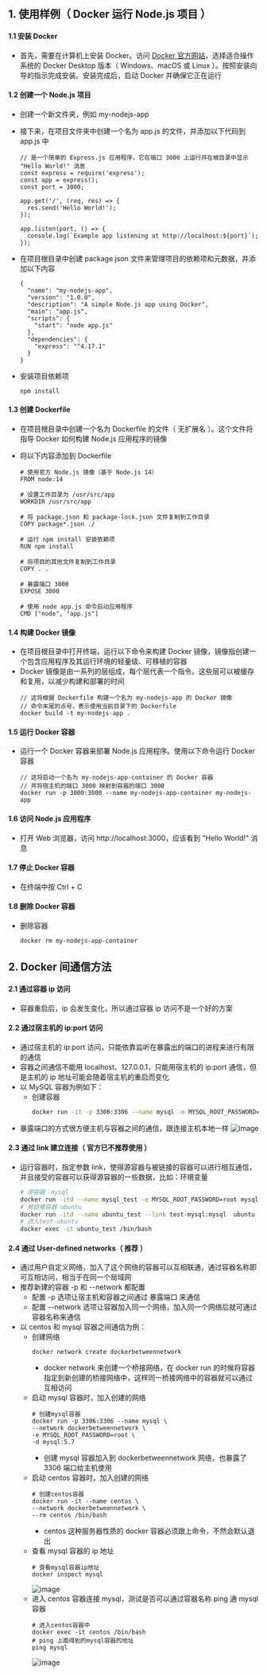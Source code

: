 ## 1. 使用样例（ Docker 运行 Node.js 项目 ）

#### 1.1 安装 Docker

- 首先，需要在计算机上安装 Docker。访问 [Docker 官方网站](https://www.docker.com/get-started)，选择适合操作系统的 Docker Desktop 版本（ Windows、macOS 或 Linux ）。按照安装向导的指示完成安装。安装完成后，启动 Docker 并确保它正在运行

#### 1.2 创建一个 Node.js 项目

- 创建一个新文件夹，例如 my-nodejs-app
- 接下来，在项目文件夹中创建一个名为 app.js 的文件，并添加以下代码到 app.js 中

  ```
  // 是一个简单的 Express.js 应用程序，它在端口 3000 上运行并在根目录中显示 "Hello World!" 消息
  const express = require('express');
  const app = express();
  const port = 3000;

  app.get('/', (req, res) => {
    res.send('Hello World!');
  });

  app.listen(port, () => {
    console.log(`Example app listening at http://localhost:${port}`);
  });
  ```

- 在项目根目录中创建 package.json 文件来管理项目的依赖项和元数据，并添加以下内容
  ```
  {
    "name": "my-nodejs-app",
    "version": "1.0.0",
    "description": "A simple Node.js app using Docker",
    "main": "app.js",
    "scripts": {
      "start": "node app.js"
    },
    "dependencies": {
      "express": "^4.17.1"
    }
  }
  ```
- 安装项目依赖项

  ```
  npm install
  ```

#### 1.3 创建 Dockerfile

- 在项目根目录中创建一个名为 Dockerfile 的文件（ 无扩展名 ）。这个文件将指导 Docker 如何构建 Node.js 应用程序的镜像
- 将以下内容添加到 Dockerfile

  ```
  # 使用官方 Node.js 镜像（基于 Node.js 14）
  FROM node:14

  # 设置工作目录为 /usr/src/app
  WORKDIR /usr/src/app

  # 将 package.json 和 package-lock.json 文件复制到工作目录
  COPY package*.json ./

  # 运行 npm install 安装依赖项
  RUN npm install

  # 将项目的其他文件复制到工作目录
  COPY . .

  # 暴露端口 3000
  EXPOSE 3000

  # 使用 node app.js 命令启动应用程序
  CMD ["node", "app.js"]
  ```

#### 1.4 构建 Docker 镜像

- 在项目根目录中打开终端，运行以下命令来构建 Docker 镜像，镜像指创建一个包含应用程序及其运行环境的轻量级、可移植的容器
- Docker 镜像是由一系列的层组成，每个层代表一个指令。这些层可以被缓存和复用，以减少构建和部署的时间
  ```
  // 这将根据 Dockerfile 构建一个名为 my-nodejs-app 的 Docker 镜像
  // 命令末尾的点号，表示使用当前目录下的 Dockerfile
  docker build -t my-nodejs-app .
  ```

#### 1.5 运行 Docker 容器

- 运行一个 Docker 容器来部署 Node.js 应用程序。使用以下命令运行 Docker 容器
  ```
  // 这将启动一个名为 my-nodejs-app-container 的 Docker 容器
  // 并将宿主机的端口 3000 映射到容器的端口 3000
  docker run -p 3000:3000 --name my-nodejs-app-container my-nodejs-app
  ```

#### 1.6 访问 Node.js 应用程序

- 打开 Web 浏览器，访问 http://localhost:3000，应该看到 "Hello World!" 消息

#### 1.7 停止 Docker 容器

- 在终端中按 Ctrl + C

#### 1.8 删除 Docker 容器

- 删除容器
  ```
  docker rm my-nodejs-app-container
  ```

## 2. Docker 间通信方法

#### 2.1 通过容器 ip 访问

- 容器重启后，ip 会发生变化，所以通过容器 ip 访问不是一个好的方案

#### 2.2 通过宿主机的 ip:port 访问

- 通过宿主机的 ip:port 访问，只能依靠监听在暴露出的端口的进程来进行有限的通信
- 容器之间通信不能用 localhost、127.0.0.1，只能用宿主机的 ip:port 通信，但是主机的 ip 地址可能会随着宿主机的重启而变化
- 以 MySQL 容器为例如下：
  - 创建容器
    ```bash
    docker run -it -p 3306:3306 --name mysql -e MYSQL_ROOT_PASSWORD=root mysql:5.7
    ```
- 暴露端口的方式很方便主机与容器之间的通信，跟连接主机本地一样
  ![image](https://github.com/user-attachments/assets/ef03cfd6-fc27-44bf-a71b-84720bf9ce41)

#### 2.3 通过 link 建立连接（ 官方已不推荐使用 ）

- 运行容器时，指定参数 link，使得源容器与被链接的容器可以进行相互通信，并且接受的容器可以获得源容器的一些数据，比如：环境变量
  ```bash
  # 源容器：mysql
  docker run -itd --name mysql_test -e MYSQL_ROOT_PASSWORD=root mysql:5.7
  # 被链接容器 ubuntu
  docker run -itd --name ubuntu_test --link test-mysql:mysql  ubuntu /bin/bash
  # 进入test-ubuntu
  docker exec -it ubuntu_test /bin/bash
  ```

#### 2.4 通过 User-defined networks（ 推荐 ）

- 通过用户自定义网络，加入了这个网络的容器可以互相联通，通过容器名称即可互相访问，相当于在同一个局域网
- 推荐新建的容器 -p 和 --network 都配置
  - 配置 -p 选项让宿主机和容器之间通过 暴露端口 来通信
  - 配置 --network 选项让容器加入同一个网络，加入同一个网络后就可通过容器名称来通信
- 以 centos 和 mysql 容器之间通信为例：
  - 创建网络
    ```
    docker network create dockerbetweennetwork
    ```
    - docker network 来创建一个桥接网络，在 docker run 的时候将容器指定到新创建的桥接网络中，这样同一桥接网络中的容器就可以通过互相访问
  - 启动 mysql 容器时，加入创建的网络
    ```
    # 创建mysql容器
    docker run -p 3306:3306 --name mysql \
    --network dockerbetweennetwork \
    -e MYSQL_ROOT_PASSWORD=root \
    -d mysql:5.7
    ```
    - 创建 mysql 容器加入到 dockerbetweennetwork 网络，也暴露了 3306 端口给主机使用
  - 启动 centos 容器时，加入创建的网络
    ```
    # 创建centos容器
    docker run -it --name centos \
    --network dockerbetweennetwork \
    --rm centos /bin/bash
    ```
    - centos 这种服务器性质的 docker 容器必须跟上命令，不然会默认退出
  - 查看 mysql 容器的 ip 地址
    ```
    # 查看mysql容器ip地址
    docker inspect mysql
    ```
    ![image](https://github.com/user-attachments/assets/bf50a9f3-f026-4800-9b5e-fcc244039139)
  - 进入 centos 容器连接 mysql，测试是否可以通过容器名称 ping 通 mysql 容器
    ```
    # 进入centos容器中
    docker exec -it centos /bin/bash
    # ping 上面得到的mysql容器的地址
    ping mysql
    ```
    ![image](https://github.com/user-attachments/assets/ab7a68b0-bdfd-4121-9a21-bb3ccee4dd0d)
